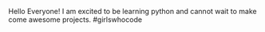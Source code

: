 Hello Everyone! I am excited to be learning python and cannot wait to make come awesome projects. 
#girlswhocode
